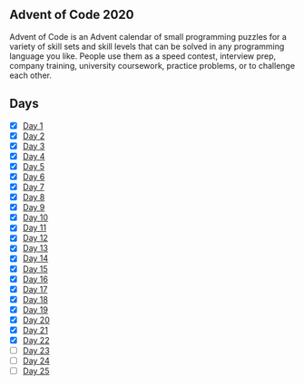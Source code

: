 ## Advent of Code 2020

Advent of Code is an Advent calendar of small programming puzzles for a variety of skill sets and skill levels that can be solved in any programming language you like. People use them as a speed contest, interview prep, company training, university coursework, practice problems, or to challenge each other.

## Days

- [x] [Day 1](https://github.com/woodRock/verbose-computing-machine/tree/main/day-01)
- [x] [Day 2](https://github.com/woodRock/verbose-computing-machine/tree/main/day-02)
- [x] [Day 3](https://github.com/woodRock/verbose-computing-machine/tree/main/day-03)
- [x] [Day 4](https://github.com/woodRock/verbose-computing-machine/tree/main/day-04)
- [x] [Day 5](https://github.com/woodRock/verbose-computing-machine/tree/main/day-05)
- [x] [Day 6](https://github.com/woodRock/verbose-computing-machine/tree/main/day-06)
- [x] [Day 7](https://github.com/woodRock/verbose-computing-machine/tree/main/day-07)
- [x] [Day 8](https://github.com/woodRock/verbose-computing-machine/tree/main/day-08)
- [x] [Day 9](https://github.com/woodRock/verbose-computing-machine/tree/main/day-09)
- [x] [Day 10](https://github.com/woodRock/verbose-computing-machine/tree/main/day-10)
- [x] [Day 11](https://github.com/woodRock/verbose-computing-machine/tree/main/day-11)
- [x] [Day 12](https://github.com/woodRock/verbose-computing-machine/tree/main/day-12)
- [x] [Day 13](https://github.com/woodRock/verbose-computing-machine/tree/main/day-13)
- [x] [Day 14](https://github.com/woodRock/verbose-computing-machine/tree/main/day-14)
- [x] [Day 15](https://github.com/woodRock/verbose-computing-machine/tree/main/day-15)
- [x] [Day 16](https://github.com/woodRock/verbose-computing-machine/tree/main/day-16)
- [x] [Day 17](https://github.com/woodRock/verbose-computing-machine/tree/main/day-17)
- [x] [Day 18](https://github.com/woodRock/verbose-computing-machine/tree/main/day-18)
- [x] [Day 19](https://github.com/woodRock/verbose-computing-machine/tree/main/day-19)
- [x] [Day 20](https://github.com/woodRock/verbose-computing-machine/tree/main/day-20)
- [x] [Day 21](https://github.com/woodRock/verbose-computing-machine/tree/main/day-21)
- [x] [Day 22](https://github.com/woodRock/verbose-computing-machine/tree/main/day-22)
- [ ] [Day 23](https://github.com/woodRock/verbose-computing-machine/tree/main/day-23)
- [ ] [Day 24](https://github.com/woodRock/verbose-computing-machine/tree/main/day-24)
- [ ] [Day 25](https://github.com/woodRock/verbose-computing-machine/tree/main/day-25)
